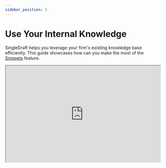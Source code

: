 ```yaml
---
sidebar_position: 3
---
```

# Use Your Internal Knowledge

SingleDraft helps you leverage your firm's existing knowledge base efficiently. This
guide showcases how can you make the most of the [Snippets](/docs/features/snippets)
feature.

<iframe
  width="100%"
  height="315"
  src="https://www.youtube.com/embed/eMlhAu6-6vg"
  title="YouTube video player"
  allow="accelerometer; autoplay; clipboard-write; encrypted-media; gyroscope; picture-in-picture"
  allowFullScreen
/>

## Step-by-Step Walkthrough

### 1. Search

1. **Basic Search with Keywords**
   You can search with or without using filters. Let's start by simply typing a few
   words in the search bar, e.g., `contractual penalty`. Using a combination of
   traditional and semantic search, SingleDraft will find the most relevant parts
   of your documents that match the search query. These can include clauses with
   the same wording (e.g., `contractual penalty`), or clauses with just similar
   meaning (e.g., `fines`).

   During free trial, you have access to a limited number of publicly available
   documents. To sync with your documents, please see
   [this guide](/docs/settings/integrations).

2. **Basic Filtering**
   In case you want to narrow down the search results, you can use the filters.
   The values used for filtering are automatically extracted from the source
   documents by us when syncing. You do not have to manually sort or tag your
   documents.

   Let's say you want to find clauses about penalties only in English. You can
   select `English` in the language filter.

3. **Advanced Filtering**
   You can also use advanced filters to narrow down the search results. For
   example, you can filter by `Document Type` or `Governing Law`. Perhaps you need
   clauses in English, but from past contracts governed by German law. You can
   select `English` in the language filter and `German` in the governing law
   filter.

   As you are adding filters, the options for the remaining filters change to
   reflect the current selection. Therefore, once you select the filters above, other
   filters reflect this and show only the options that are now available.

   You can therefore even at this stage check, that English clauses from German
   contracts are matching only some document types that have both of these
   characteristics.

4. **Search by dropping an existing clause**
   You can also search by dropping a part of text from the document into the search bar.
   This will automatically find similar clauses in your documents.

   In our example, if you are interested in a clause about penalties, you can
   simply drag and drop an existing clause into the search bar.

### 2. Compare Clauses

To compare a part of an existing text from a document with a clause from the
search results, you can simply drag and drop the clause from the document into
the search results.

### 3. Intelligent Filter Suggestions

If you type a query that would benefit from a filter, we will suggest the most
relevant filters for you. For example, if you search for
`contractual penalty written last year`, we will suggest the `Date` filter.

### 4. Personal and Team Organization

#### My List

You can save any snippet found into your personal lists. These lists are visible
only to you and can be used as filters in your searches.

#### Tags

You can also add tags to your snippets. These tags are visible to all team members
and can be used to organize or comment on your snippets.

### 5. Integration with Other Features

#### Definition Lookup

In the [Checks](/docs/features/checks) feature, all defined terms from the current
documents can be easily used as a filter to find snippets from past documents containing
alternative definitions.

#### AI Assistant Integration

The [AI Assistant](/docs/features/AI) can also tap into your internal
knowledge base to provide you with the most relevant edit suggestions.
